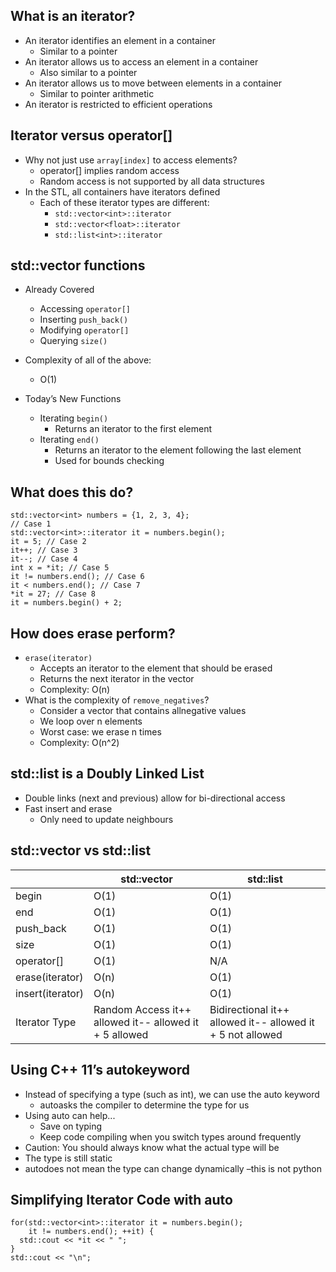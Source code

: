 ## What is an iterator?
- An iterator identifies an element in a container
  - Similar to a pointer
- An iterator allows us to access an element in a container
  - Also similar to a pointer
- An iterator allows us to move between elements in a container
  - Similar to pointer arithmetic
- An iterator is restricted to efficient operations

## Iterator versus operator[]
- Why not just use ```array[index]``` to access elements?
  - operator[] implies random access
  - Random access is not supported by all data structures
- In the STL, all containers have iterators defined
  - Each of these iterator types are different:
    - ```std::vector<int>::iterator```
    - ```std::vector<float>::iterator```
    - ```std::list<int>::iterator```

## std::vector functions
- Already Covered
  - Accessing ```operator[]```
  - Inserting ```push_back()```
  - Modifying ```operator[]```
  - Querying ```size()```

- Complexity of all of the above:
  - O(1)

- Today’s New Functions
  - Iterating ```begin()```
    - Returns an iterator to the first element
  - Iterating ```end()```
    - Returns an iterator to the element following the last element
    - Used for bounds checking

## What does this do?
```
std::vector<int> numbers = {1, 2, 3, 4};
// Case 1 
std::vector<int>::iterator it = numbers.begin();
it = 5; // Case 2
it++; // Case 3
it--; // Case 4
int x = *it; // Case 5
it != numbers.end(); // Case 6
it < numbers.end(); // Case 7
*it = 27; // Case 8
it = numbers.begin() + 2; 
```
## How does erase perform?
- ```erase(iterator)```
  - Accepts an iterator to the element that should be erased
  - Returns the next iterator in the vector
  - Complexity: O(n)
- What is the complexity of ```remove_negatives```?
  - Consider a vector that contains allnegative values  
  - We loop over n elements
  - Worst case: we erase n times
  - Complexity: O(n^2)

## std::list is a Doubly Linked List
- Double links (next and previous) allow for bi-directional access
- Fast insert and erase
  - Only need to update neighbours

## std::vector vs std::list
|                  | std::vector                                            | std::list                                                   |
|------------------|--------------------------------------------------------|-------------------------------------------------------------|
| begin            | O(1)                                                   | O(1)                                                        |
| end              | O(1)                                                   | O(1)                                                        |
| push_back        | O(1)                                                   | O(1)                                                        |
| size             | O(1)                                                   | O(1)                                                        |
| operator[]       | O(1)                                                   | N/A                                                         |
| erase(iterator)  | O(n)                                                   | O(1)                                                        |
| insert(iterator) | O(n)                                                   | O(1)                                                        |
| Iterator Type    | Random Access it++ allowed it-- allowed it + 5 allowed | Bidirectional it++ allowed  it-- allowed it + 5 not allowed |

## Using C++ 11’s autokeyword
- Instead of specifying a type (such as int), we can use the auto keyword 
  - autoasks the compiler to determine the type for us
- Using auto can help...
  - Save on typing
  - Keep code compiling when you switch types around frequently
- Caution: You should always know what the actual type will be
-  The type is still static
  -  autodoes not mean the type can change dynamically –this is not python

## Simplifying Iterator Code with auto
```
for(std::vector<int>::iterator it = numbers.begin();
    it != numbers.end(); ++it) {
  std::cout << *it << " ";
}
std::cout << "\n";
```